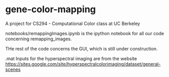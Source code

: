 # gene-color-mapping
A project for CS294 - Computational Color class at UC Berkeley

notebooks/remappingImages.ipynb is the ipython notebook for all our code concerning remapping_images. 

THe rest of the code concerns the GUI, which is still under construction. 

.mat Inputs for the hyperspectral imaging are from the website https://sites.google.com/site/hyperspectralcolorimaging/dataset/general-scenes

